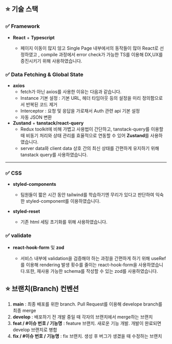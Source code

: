 ## ⭐️ 기술 스택

### ✅ Framework

-   **React** + **Typescript**

    -   페이지 이동이 많지 않고 Single Page 내부에서의 동작들이 많아 React로 선정하였고 , compile 과정에서 error check가 가능한 TS를 이용해 DX,UX를 증진시키기 위해 사용하였습니다.

### ✅ Data Fetching & Global State

-   **axios**
    - fetch가 아닌 axios를 사용한 이유는 다음과 같습니다. 
    - Instance 기본 설정 : 기본 URL, 헤더 타임아웃 등의 설정을 미리 정의함으로서 반복된 코드 제거
    - Interceptor : 요청 및 응답을 가로채서 Auth 관련 api 기본 설정
    - 자동 JSON 변환
-   **Zustand** + **tanstack/react-query**
    - Redux toolkit에 비해 가볍고 사용법이 간단하고, tanstack-query를 이용할 때 비동기 처리와 상태 관리를 효율적으로 연동할 수 있어 **Zustand**를 사용하였습니다.
    - server data와 client data 상호 간의 최신 상태를 간편하게 유지하기 위해 tanstack query를 사용하였습니다.

---

### ✅ CSS

-   **styled-components**

    -   팀원들이 짧은 시간 동안 tailwind를 학습하기엔 무리가 있다고 판단하여 익숙한 styled-component를 이용하였습니다.

-   **styled-reset**

    -   기존 html 세팅 초기화를 위해 사용하였습니다.

### ✅ validate

-   **react-hook-form** 및 **zod**

    -   서비스 내부에 validation을 검증해야 하는 과정을 간편하게 하기 위해 useRef를 이용해 rendering 발생 횟수를 줄이는 react-hook-form을 사용하였습니다.또한, 재사용 가능한 schema를 작성할 수 있는 zod를 사용하였습니다.

## ⭐️ 브랜치(Branch) 컨벤션

1. **main** : 최종 배포를 위한 branch. Pull Request를 이용해 develope branch를 최종 merge
2. **develop** : 배포하기 전 개발 중일 때 각자의 브랜치에서 merge하는 브랜치
3. **feat / #이슈 번호 / 기능명** : feature 브랜치. 새로운 기능 개발. 개발이 완료되면 develop 브랜치로 병합
4. **fix / #이슈 번호 / 기능명** : fix 브랜치. 생성 후 버그가 생겼을 때 수정하는 브랜치